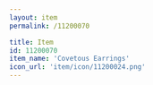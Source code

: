 ```yaml
---
layout: item
permalink: /11200070

title: Item
id: 11200070
item_name: 'Covetous Earrings'
icon_url: 'item/icon/11200024.png'
---
```

